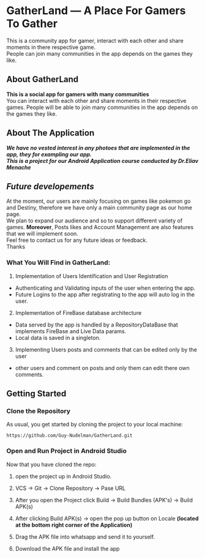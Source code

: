 # GatherLand &mdash; A Place For Gamers To Gather

This is a community app for gamer, interact with each other and share moments in there respective game.</br>
People can join many communities in the app depends on the games they like.
## About GatherLand

**This is a social app for gamers with many communities**</br> You can interact with each other and share moments in their respective games.
People will be able to join many communities in the app depends on the games they like.

## About The Application

***We have no vested interest in any photoes that are implemented in the app, they for exampling our app.</br> This is a project for our Android Application course conducted by Dr.Eliav Menache***

## *Future developements*

At the moment, our users are mainly focusing on games like pokemon go and Destiny, therefore we have only a main community page as our home page.
</br> We plan to expand our audience and so to support different variety of games. **Moreover**, Posts likes and Account Management are also features that we will implement soon. 
</br>Feel free to contact us for any future ideas or feedback.
</br>Thanks

### What You Will Find in GatherLand:
1. Implementation of Users Identification and User Registration
  * Authenticating and Validating inputs of the user when entering the app.
  * Future Logins to the app after registrating to the app will auto log in the user.

2. Implementation of FireBase database architecture
  * Data served by the app is handled by a RepositoryDataBase that implements FireBase and Live Data params.
  * Local data is saved in a singleton.
  
3. Implementing Users posts and comments that can be edited only by the user
  * other users and comment on posts and only them can edit there own comments.


## Getting Started

### Clone the Repository

As usual, you get started by cloning the project to your local machine:

```
https://github.com/Guy-Nudelman/GatherLand.git
```

### Open and Run Project in Android Studio

Now that you have cloned the repo:

1. open the project up in Android Studio.

2. VCS -> Git -> Clone Repository -> Pase URL

3. After you open the Project click Build -> Build Bundles (APK's) -> Build APK(s)

4. After clicking Build APK(s) -> open the pop up button on Locale **(located at the bottom right corner of the Application)**

5. Drag the APK file into whatsapp and send it to yourself.

6. Download the APK file and install the app




